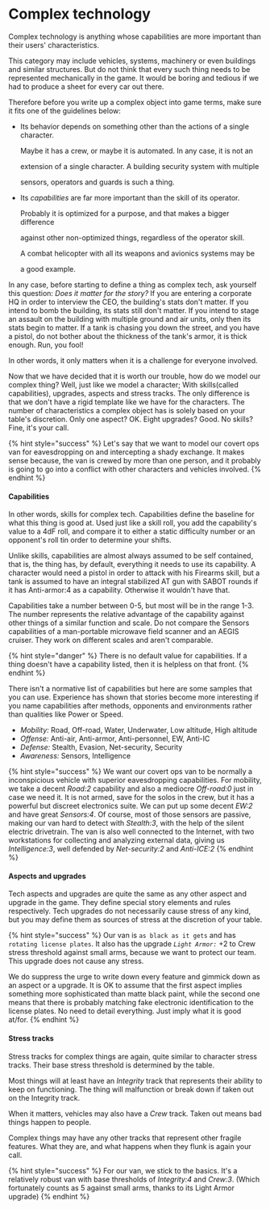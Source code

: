 # Complex technology

Complex technology is anything whose capabilities are more important than their users' characteristics.

This category may include vehicles, systems, machinery or even buildings and similar structures. But do not think that every such thing needs to be represented mechanically in the game. It would be boring and tedious if we had to produce a sheet for every car out there.

Therefore before you write up a complex object into game terms, make sure it fits one of the guidelines below:

* Its behavior depends on something other than the actions of a single character.

  Maybe it has a crew, or maybe it is automated. In any case, it is not an 

  extension of a single character. A building security system with multiple

  sensors, operators and guards is such a thing.

* Its _capabilities_ are far more important than the skill of its operator. 

  Probably it is optimized for a purpose, and that makes a bigger difference

  against other non-optimized things, regardless of the operator skill. 

  A combat helicopter with all its weapons and avionics systems may be 

  a good example.

In any case, before starting to define a thing as complex tech, ask yourself this question: _Does it matter for the story?_ If you are entering a corporate HQ in order to interview the CEO, the building's stats don't matter. If you intend to bomb the building, its stats still don't matter. If you intend to stage an assault on the building with multiple ground and air units, only then its stats begin to matter. If a tank is chasing you down the street, and you have a pistol, do not bother about the thickness of the tank's armor, it is thick enough. Run, you fool!

In other words, it only matters when it is a challenge for everyone involved.

Now that we have decided that it is worth our trouble, how do we model our complex thing? Well, just like we model a character; With skills\(called capabilities\), upgrades, aspects and stress tracks. The only difference is that we don't have a rigid template like we have for the characters. The number of characteristics a complex object has is solely based on your table's discretion. Only one aspect? OK. Eight upgrades? Good. No skills? Fine, it's your call.

{% hint style="success" %}
Let's say that we want to model our covert ops van for eavesdropping on and intercepting a shady exchange. It makes sense because, the van is crewed by more than one person, and it probably is going to go into a conflict with other characters and vehicles involved.
{% endhint %}

#### Capabilities

In other words, skills for complex tech. Capabilities define the baseline for what this thing is good at. Used just like a skill roll, you add the capability's value to a 4dF roll, and compare it to either a static difficulty number or an opponent's roll tin order to determine your shifts.

Unlike skills, capabilities are almost always assumed to be self contained, that is, the thing has, by default, everything it needs to use its capability. A character would need a pistol in order to attack with his Firearms skill, but a tank is assumed to have an integral stabilized AT gun with SABOT rounds if it has Anti-armor:4 as a capability. Otherwise it wouldn't have that.

Capabilities take a number between 0-5, but most will be in the range 1-3. The number represents the relative advantage of the capability against other things of a similar function and scale. Do not compare the Sensors capabilities of a man-portable microwave field scanner and an AEGIS cruiser. They work on different scales and aren't comparable.

{% hint style="danger" %}
There is no default value for capabilities. If a thing doesn't have a capability listed, then it is helpless on that front.
{% endhint %}

There isn't a normative list of capabilities but here are some samples that you can use. Experience has shown that stories become more interesting if you name capabilities after methods, opponents and environments rather than qualities like Power or Speed.

* _Mobility:_ Road, Off-road, Water, Underwater, Low altitude, High altitude
* _Offense:_ Anti-air, Anti-armor, Anti-personnel, EW, Anti-IC
* _Defense:_ Stealth, Evasion, Net-security, Security
* _Awareness:_ Sensors, Intelligence

{% hint style="success" %}
We want our covert ops van to be normally a inconspicious vehicle with superior eavesdropping capabilities. For mobility, we take a decent _Road:2_ capability and also a mediocre _Off-road:0_ just in case we need it. It is not armed, save for the solos in the crew, but it has a powerful but discreet electronics suite. We can put up some decent _EW:2_ and have great _Sensors:4_. Of course, most of those sensors are passive, making our van hard to detect with _Stealth:3_, with the help of the silent electric drivetrain. The van is also well connected to the Internet, with two workstations for collecting and analyzing external data, giving us _Intelligence:3_, well defended by _Net-security:2_ and _Anti-ICE:2_
{% endhint %}

#### Aspects and upgrades

Tech aspects and upgrades are quite the same as any other aspect and upgrade in the game. They define special story elements and rules respectively. Tech upgrades do not necessarily cause stress of any kind, but you may define them as sources of stress at the discretion of your table.

{% hint style="success" %}
Our van is `as black as it gets` and has `rotating license plates`. It also has the upgrade _`Light Armor:`_ +2 to Crew stress threshold against small arms, because we want to protect our team. This upgrade does not cause any stress.

We do suppress the urge to write down every feature and gimmick down as an aspect or a upgrade. It is OK to assume that the first aspect implies something more sophisticated than matte black paint, while the second one means that there is probably matching fake electronic identification to the license plates. No need to detail everything. Just imply what it is good at/for.
{% endhint %}

#### Stress tracks

Stress tracks for complex things are again, quite similar to character stress tracks. Their base stress threshold is determined by the table.

Most things will at least have an _Integrity_ track that represents their ability to keep on functioning. The thing will malfunction or break down if taken out on the Integrity track.

When it matters, vehicles may also have a _Crew_ track. Taken out means bad things happen to people.

Complex things may have any other tracks that represent other fragile features. What they are, and what happens when they flunk is again your call.

{% hint style="success" %}
For our van, we stick to the basics. It's a relatively robust van with base thresholds of _Integrity:4_ and _Crew:3_. \(Which fortunately counts as 5 against small arms, thanks to its Light Armor upgrade\)
{% endhint %}

